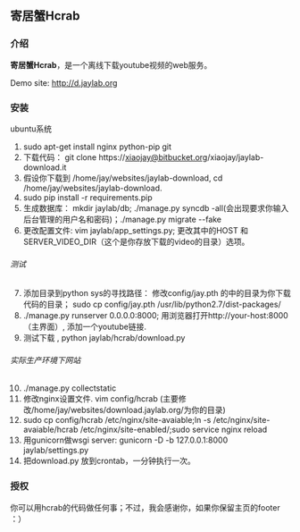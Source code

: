 ## 寄居蟹Hcrab

### 介绍

**寄居蟹Hcrab**，是一个离线下载youtube视频的web服务。

Demo site: <http://d.jaylab.org>

### 安装
ubuntu系统

1. sudo apt-get install nginx python-pip git
2. 下载代码： git clone https://xiaojay@bitbucket.org/xiaojay/jaylab-download.it
3. 假设你下载到 /home/jay/websites/jaylab-download, 
cd /home/jay/websites/jaylab-download.
4. sudo pip install -r requirements.pip
5. 生成数据库： mkdir jaylab/db; ./manage.py syncdb -all(会出现要求你输入后台管理的用户名和密码)；./manage.py migrate --fake
6. 更改配置文件: vim jaylab/app_settings.py; 更改其中的HOST 和SERVER_VIDEO_DIR（这个是你存放下载的video的目录）选项。

###### 测试
7. 添加目录到python sys的寻找路径：
修改config/jay.pth 的中的目录为你下载代码的目录；
sudo cp config/jay.pth /usr/lib/python2.7/dist-packages/ 
8. ./manage.py runserver 0.0.0.0:8000; 用浏览器打开http://your-host:8000（主界面）, 添加一个youtube链接.   
9. 测试下载 , python jaylab/hcrab/download.py

###### 实际生产环境下网站
10. ./manage.py collectstatic
11. 修改nginx设置文件. vim config/hcrab (主要修改/home/jay/websites/download.jaylab.org/为你的目录)
12. sudo cp config/hcrab /etc/nginx/site-avaiable;ln -s /etc/nginx/site-avaiable/hcrab /etc/nginx/site-enabled/;sudo service nginx reload
13. 用gunicorn做wsgi server: gunicorn -D -b 127.0.0.1:8000 jaylab/settings.py
14. 把download.py 放到crontab，一分钟执行一次。

### 授权
你可以用hcrab的代码做任何事；不过，我会感谢你，如果你保留主页的footer ：） 
